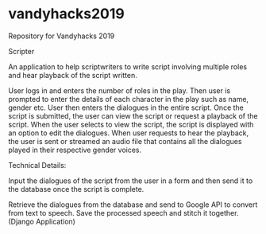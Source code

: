 # vandyhacks2019
Repository for Vandyhacks 2019

Scripter

An application to help scriptwriters to write script involving multiple roles and hear playback of the script written.

User logs in and enters the number of roles in the play. Then user is prompted to enter the details of each character in the play such as name, gender etc. User then enters the dialogues in the entire script. Once the script is submitted, the user can view the script or request a playback of the script. When the user selects to view the script, the script is displayed with an option to edit the dialogues. When user requests to hear the playback, the user is sent or streamed an audio file that contains all the dialogues played in their respective gender voices.

Technical Details:

Input the dialogues of the script from the user in a form and then send it to the database once the script is complete. 

Retrieve the dialogues from the database and send to Google API to convert from text to speech. Save the processed speech and stitch it together. (Django Application)

